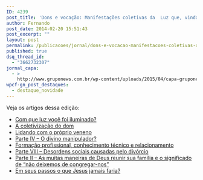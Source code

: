 ```yaml
---
ID: 4239
post_title: 'Dons e vocação: Manifestações coletivas da  Luz que, vinda ao mundo, ilumina a todos os homens'
author: Fernando
post_date: 2014-02-20 15:51:43
post_excerpt: ""
layout: post
permalink: /publicacoes/jornal/dons-e-vocacao-manifestacoes-coletivas-da-luz-que-vinda-ao-mundo-ilumina-todos-os-homens
published: true
dsq_thread_id:
  - "3662732307"
jornal_capa:
  - >
    http://www.gruponews.com.br/wp-content/uploads/2015/04/capa-gruponews-fevereiro-2014.jpg
wpcf-gn_post_destaques:
  - destaque_novidade
---
```

Veja os artigos dessa edição:

<ul>
    <li><a title="Com que luz você foi iluminado?" href="http://www.gruponews.com.br/2014/02/com-que-luz-voce-foi-iluminado.html">Com que luz você foi iluminado?</a></li>
    <li><a title="A coletivização do dom" href="http://www.gruponews.com.br/2014/02/coletivizacao-dom.html">A coletivização do dom</a></li>
    <li><a title="Lidando com o próprio veneno" href="http://www.gruponews.com.br/2014/02/lidando-com-o-proprio-veneno.html">Lidando com o próprio veneno</a></li>
    <li><a title="O divino manipulador?" href="http://www.gruponews.com.br/2014/02/o-divino-manipulador.html">Parte IV – O divino manipulador?</a></li>
    <li><a title="Formação profissional, conhecimento técnico e relacionamento" href="http://www.gruponews.com.br/2014/02/formacao-profissional-conhecimento-tecnico-e-relacionamento.html">Formação profissional, conhecimento técnico e relacionamento</a></li>
    <li><a title="Desordens sociais causadas pelo divórcio" href="http://www.gruponews.com.br/2014/02/desordens-sociais-causadas-pelo-divorcio.html">Parte VIII – Desordens sociais causadas pelo divórcio</a></li>
    <li><a title="Desordens sociais causadas pelo divórcio" href="http://www.gruponews.com.br/2014/02/desordens-sociais-causadas-pelo-divorcio.html">Parte II – As muitas maneiras de Deus reunir sua família e o significado de “não deixemos de congregar-nos”</a></li>
    <li><a title="Em seus passos o que Jesus jamais faria?" href="http://www.gruponews.com.br/2014/02/em-seus-passos-o-que-jesus-jamais-faria.html">Em seus passos o que Jesus jamais faria?</a></li>
</ul>
